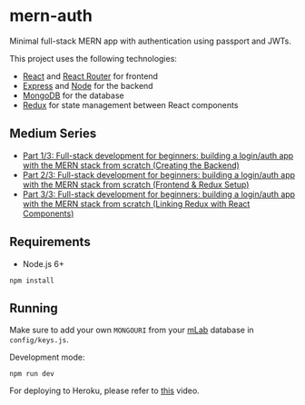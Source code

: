 # mern-auth
Minimal full-stack MERN app with authentication using passport and JWTs.

This project uses the following technologies:
+ [React](https://reactjs.org) and [React Router](https://reacttraining.com/react-router/) for frontend
+ [Express](http://expressjs.com/) and [Node](https://nodejs.org/en/) for the backend
+ [MongoDB](https://www.mongodb.com/) for the database
+ [Redux](https://redux.js.org/basics/usagewithreact) for state management between React components


## Medium Series
+ [Part 1/3: Full-stack development for beginners: building a login/auth app with the MERN stack from scratch (Creating the Backend)](https://medium.com/@rishipr/part-1-3-full-stack-development-for-beginners-building-a-login-auth-app-with-the-mern-stack-from-c405048e3669)
+ [Part 2/3: Full-stack development for beginners: building a login/auth app with the MERN stack from scratch (Frontend & Redux Setup)](https://medium.com/@rishipr/part-2-3-full-stack-development-for-beginners-building-a-login-auth-app-with-the-mern-stack-from-5fe6838fe24d)
+ [Part 3/3: Full-stack development for beginners: building a login/auth app with the MERN stack from scratch (Linking Redux with React Components)](https://medium.com/@rishipr/part-3-3-full-stack-development-for-beginners-building-a-login-auth-app-with-the-mern-stack-from-ce7fef2a5f62)

## Requirements
+ Node.js 6+
```
npm install
```

## Running
Make sure to add your own `MONGOURI` from your [mLab](http://mlab.com) database in `config/keys.js`.

Development mode:
```
npm run dev
```

For deploying to Heroku, please refer to [this](https://www.youtube.com/watch?v=71wSzpLyW9k) video.
